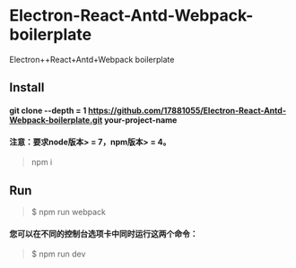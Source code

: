 # Electron-React-Antd-Webpack-boilerplate
Electron++React+Antd+Webpack boilerplate


## Install
#### git clone --depth = 1 https://github.com/17881055/Electron-React-Antd-Webpack-boilerplate.git your-project-name
#### 注意：要求node版本> = 7，npm版本> = 4。

> npm i

## Run

>  $ npm run webpack
####  您可以在不同的控制台选项卡中同时运行这两个命令：
>  $ npm run dev



